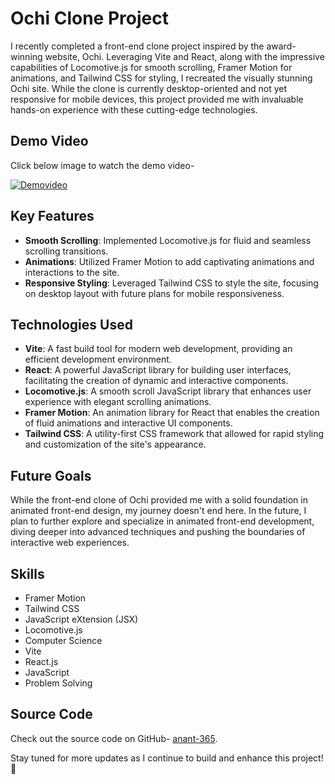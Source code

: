 # Ochi Clone Project

I recently completed a front-end clone project inspired by the award-winning website, Ochi. Leveraging Vite and React, along with the impressive capabilities of Locomotive.js for smooth scrolling, Framer Motion for animations, and Tailwind CSS for styling, I recreated the visually stunning Ochi site. While the clone is currently desktop-oriented and not yet responsive for mobile devices, this project provided me with invaluable hands-on experience with these cutting-edge technologies.

## Demo Video
 Click below image to watch the demo video-

[![Demovideo](https://img.youtube.com/vi/gVwHiASwIew/0.jpg)](https://www.youtube.com/watch?v=gVwHiASwIew)

## Key Features

- **Smooth Scrolling**: Implemented Locomotive.js for fluid and seamless scrolling transitions.
- **Animations**: Utilized Framer Motion to add captivating animations and interactions to the site.
- **Responsive Styling**: Leveraged Tailwind CSS to style the site, focusing on desktop layout with future plans for mobile responsiveness.

## Technologies Used

- **Vite**: A fast build tool for modern web development, providing an efficient development environment.
- **React**: A powerful JavaScript library for building user interfaces, facilitating the creation of dynamic and interactive components.
- **Locomotive.js**: A smooth scroll JavaScript library that enhances user experience with elegant scrolling animations.
- **Framer Motion**: An animation library for React that enables the creation of fluid animations and interactive UI components.
- **Tailwind CSS**: A utility-first CSS framework that allowed for rapid styling and customization of the site's appearance.

## Future Goals

While the front-end clone of Ochi provided me with a solid foundation in animated front-end design, my journey doesn't end here. In the future, I plan to further explore and specialize in animated front-end development, diving deeper into advanced techniques and pushing the boundaries of interactive web experiences.

## Skills

- Framer Motion
- Tailwind CSS
- JavaScript eXtension (JSX)
- Locomotive.js
- Computer Science
- Vite
- React.js
- JavaScript
- Problem Solving

## Source Code
Check out the source code on GitHub- [anant-365](https://github.com/anant-365/YelpCamp/).

Stay tuned for more updates as I continue to build and enhance this project! 🚀
